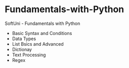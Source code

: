 # Fundamentals-with-Python
SoftUni - Fundamentals with Python 
- Basic Syntax and Conditions 
- Data Types 
- List Bsics and Advanced 
- Dictionay
- Text Processing 
- Regex
